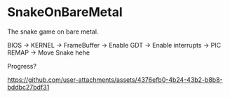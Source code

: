 # SnakeOnBareMetal
The snake game on bare metal.

BIOS -> KERNEL -> FrameBuffer -> Enable GDT -> Enable interrupts -> PIC REMAP -> Move Snake hehe


Progress?

https://github.com/user-attachments/assets/4376efb0-4b24-43b2-b8b8-bddbc27bdf31

